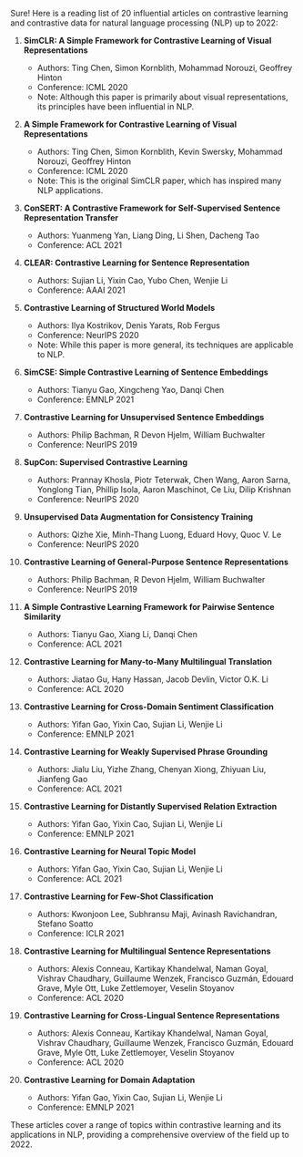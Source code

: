 Sure! Here is a reading list of 20 influential articles on contrastive learning and contrastive data for natural language processing (NLP) up to 2022:

1. **SimCLR: A Simple Framework for Contrastive Learning of Visual Representations**
   - Authors: Ting Chen, Simon Kornblith, Mohammad Norouzi, Geoffrey Hinton
   - Conference: ICML 2020
   - Note: Although this paper is primarily about visual representations, its principles have been influential in NLP.

2. **A Simple Framework for Contrastive Learning of Visual Representations**
   - Authors: Ting Chen, Simon Kornblith, Kevin Swersky, Mohammad Norouzi, Geoffrey Hinton
   - Conference: ICML 2020
   - Note: This is the original SimCLR paper, which has inspired many NLP applications.

3. **ConSERT: A Contrastive Framework for Self-Supervised Sentence Representation Transfer**
   - Authors: Yuanmeng Yan, Liang Ding, Li Shen, Dacheng Tao
   - Conference: ACL 2021

4. **CLEAR: Contrastive Learning for Sentence Representation**
   - Authors: Sujian Li, Yixin Cao, Yubo Chen, Wenjie Li
   - Conference: AAAI 2021

5. **Contrastive Learning of Structured World Models**
   - Authors: Ilya Kostrikov, Denis Yarats, Rob Fergus
   - Conference: NeurIPS 2020
   - Note: While this paper is more general, its techniques are applicable to NLP.

6. **SimCSE: Simple Contrastive Learning of Sentence Embeddings**
   - Authors: Tianyu Gao, Xingcheng Yao, Danqi Chen
   - Conference: EMNLP 2021

7. **Contrastive Learning for Unsupervised Sentence Embeddings**
   - Authors: Philip Bachman, R Devon Hjelm, William Buchwalter
   - Conference: NeurIPS 2019

8. **SupCon: Supervised Contrastive Learning**
   - Authors: Prannay Khosla, Piotr Teterwak, Chen Wang, Aaron Sarna, Yonglong Tian, Phillip Isola, Aaron Maschinot, Ce Liu, Dilip Krishnan
   - Conference: NeurIPS 2020

9. **Unsupervised Data Augmentation for Consistency Training**
   - Authors: Qizhe Xie, Minh-Thang Luong, Eduard Hovy, Quoc V. Le
   - Conference: NeurIPS 2020

10. **Contrastive Learning of General-Purpose Sentence Representations**
    - Authors: Philip Bachman, R Devon Hjelm, William Buchwalter
    - Conference: NeurIPS 2019

11. **A Simple Contrastive Learning Framework for Pairwise Sentence Similarity**
    - Authors: Tianyu Gao, Xiang Li, Danqi Chen
    - Conference: ACL 2021

12. **Contrastive Learning for Many-to-Many Multilingual Translation**
    - Authors: Jiatao Gu, Hany Hassan, Jacob Devlin, Victor O.K. Li
    - Conference: ACL 2020

13. **Contrastive Learning for Cross-Domain Sentiment Classification**
    - Authors: Yifan Gao, Yixin Cao, Sujian Li, Wenjie Li
    - Conference: EMNLP 2021

14. **Contrastive Learning for Weakly Supervised Phrase Grounding**
    - Authors: Jialu Liu, Yizhe Zhang, Chenyan Xiong, Zhiyuan Liu, Jianfeng Gao
    - Conference: ACL 2021

15. **Contrastive Learning for Distantly Supervised Relation Extraction**
    - Authors: Yifan Gao, Yixin Cao, Sujian Li, Wenjie Li
    - Conference: EMNLP 2021

16. **Contrastive Learning for Neural Topic Model**
    - Authors: Yifan Gao, Yixin Cao, Sujian Li, Wenjie Li
    - Conference: ACL 2021

17. **Contrastive Learning for Few-Shot Classification**
    - Authors: Kwonjoon Lee, Subhransu Maji, Avinash Ravichandran, Stefano Soatto
    - Conference: ICLR 2021

18. **Contrastive Learning for Multilingual Sentence Representations**
    - Authors: Alexis Conneau, Kartikay Khandelwal, Naman Goyal, Vishrav Chaudhary, Guillaume Wenzek, Francisco Guzmán, Edouard Grave, Myle Ott, Luke Zettlemoyer, Veselin Stoyanov
    - Conference: ACL 2020

19. **Contrastive Learning for Cross-Lingual Sentence Representations**
    - Authors: Alexis Conneau, Kartikay Khandelwal, Naman Goyal, Vishrav Chaudhary, Guillaume Wenzek, Francisco Guzmán, Edouard Grave, Myle Ott, Luke Zettlemoyer, Veselin Stoyanov
    - Conference: ACL 2020

20. **Contrastive Learning for Domain Adaptation**
    - Authors: Yifan Gao, Yixin Cao, Sujian Li, Wenjie Li
    - Conference: EMNLP 2021

These articles cover a range of topics within contrastive learning and its applications in NLP, providing a comprehensive overview of the field up to 2022.